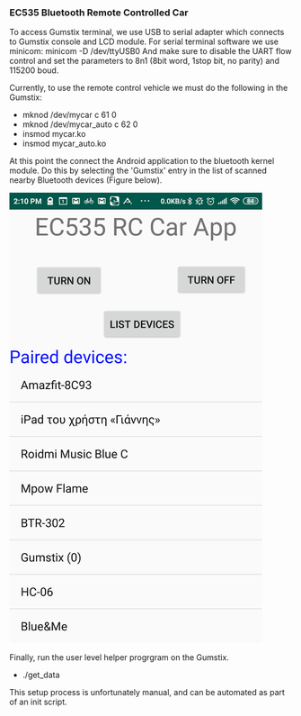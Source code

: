 ### EC535 Bluetooth Remote Controlled Car

To access Gumstix terminal, we use USB to serial adapter which connects to Gumstix console and LCD module. For serial terminal software we use minicom:
minicom -D /dev/ttyUSB0
And make sure to disable the UART flow control and set the parameters to 8n1 (8bit word, 1stop bit, no parity) and 115200 boud.

Currently, to use the remote control vehicle we must do the following in the Gumstix:

- mknod /dev/mycar c 61 0
- mknod /dev/mycar_auto c 62 0
- insmod mycar.ko
- insmod mycar_auto.ko

At this point the connect the Android application to the bluetooth kernel module. Do this by selecting the 'Gumstix' entry in the list of scanned nearby Bluetooth devices (Figure below).

![](images/ec535_app_main.png)

Finally, run the user level helper progrgram on the Gumstix.
- ./get_data

This setup process is unfortunately manual, and can be automated as part of an init script.




